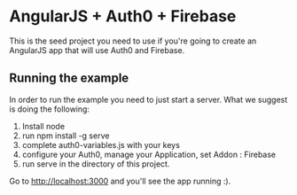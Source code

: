 # AngularJS + Auth0 +  Firebase

This is the seed project you need to use if you're going to create an AngularJS app that will use Auth0 and Firebase.

## Running the example

In order to run the example you need to just start a server. What we suggest is doing the following:

1. Install node
1. run npm install -g serve
1. complete auth0-variables.js with your keys
1. configure your Auth0, manage your Application, set Addon : Firebase 
1. run serve in the directory of this project.

Go to [http://localhost:3000](http://localhost:3000) and you'll see the app running :).
